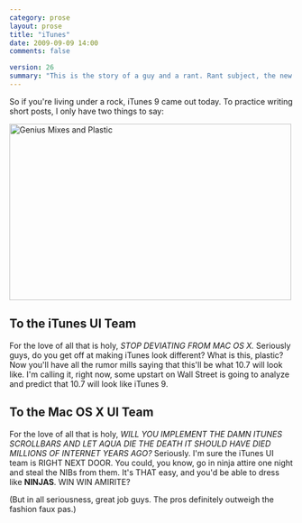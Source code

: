 ```yaml
---
category: prose
layout: prose
title: "iTunes"
date: 2009-09-09 14:00
comments: false

version: 26
summary: "This is the story of a guy and a rant. Rant subject, the new iTunes. All caps mode, on. Includes mentions of ninja suits."
---
```


So if you're living under a rock, iTunes 9 came out today. To practice writing short posts, I only have two things to say:

[<img src="http://farm3.static.flickr.com/2589/3904694871_d8980b7e78.jpg" width="500" height="313" alt="Genius Mixes and Plastic" />][1]

## To the iTunes UI Team

For the love of all that is holy, _STOP DEVIATING FROM MAC OS X._ Seriously guys, do you get off at making iTunes look different? What is this, plastic? Now you'll have all the rumor mills saying that this'll be what 10.7 will look like. I'm calling it, right now, some upstart on Wall Street is going to analyze and predict that 10.7 will look like iTunes 9.

## To the Mac OS X UI Team

For the love of all that is holy, _WILL YOU IMPLEMENT THE DAMN ITUNES SCROLLBARS AND LET AQUA DIE THE DEATH IT SHOULD HAVE DIED MILLIONS OF INTERNET YEARS AGO?_ Seriously. I'm sure the iTunes UI team is RIGHT NEXT DOOR. You could, you know, go in ninja attire one night and steal the NIBs from them. It's THAT easy, and you'd be able to dress like **NINJAS**. WIN WIN AMIRITE?

(But in all seriousness, great job guys. The pros definitely outweigh the fashion faux pas.)

[1]: http://www.flickr.com/photos/avalonstar/3904694871/
